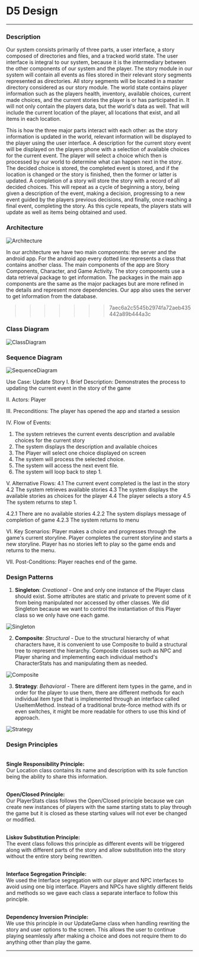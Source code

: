 # D5 Design
---

### Description
  Our system consists primarily of three parts, a user interface, a story composed of directories and files, and a tracked world state. The user interface is integral to our system, because it is the intermediary between the other components of our system and the player. The story module in our system will contain all events as files stored in their relevant story segments represented as directories. All story segments will be located in a master directory considered as our story module. The world state contains player information such as the players health, inventory, available choices, current made choices, and the current stories the player is or has participated in. It will not only contain the players data, but the world's data as well. That will include the current location of the player, all locations that exist, and all items in each location.

  This is how the three major parts interact with each other: as the story information is updated in the world, relevant information will be displayed to the player using the user interface. A description for the current story event will be displayed on the players phone with a selection of available choices for the current event. The player will select a choice which then is processed by our world to determine what can happen next in the story. The decided choice is stored, the completed event is stored, and if the location is changed or the story is finished, then the former or latter is updated. A completion of a story will store the story with a record of all decided choices. This will repeat as a cycle of beginning a story, being given a description of the event, making a decision, progressing to a new event guided by the players previous decisions, and finally, once reaching a final event, completing the story. As this cycle repeats, the players stats will update as well as items being obtained and used.

### Architecture

![Architecture](/Deliverables/art.png)

In our architecture we have two main components: the server and the android app. For the android app every dotted line represents a  class that contains another class. The main components of the app are Story Components, Character, and Game Activity. The story components use a data retrieval package to get information. The packages in the main app components are the same as the major packages but are more refined in the details and represent more dependencies. Our app also uses the server to get information from the database.

>>>>>>> 7aec6a2c5545b2974fa72aeb435442a89b444a3c


### Class Diagram
![ClassDiagram](/Deliverables/RevisedUML.png)

### Sequence Diagram

![SequenceDiagram](/Deliverables/StoryUpdateSequenceDiagram.png)

Use Case: Update Story
I. Brief Description: Demonstrates the process to updating the current event in the story of the game

II. Actors: Player

III. Preconditions: The player has opened the app and started a session

IV. Flow of Events:
1. The system retrieves the current events description and available choices for the current story
2. The system displays the description and available choices
3. The Player will select one choice displayed on screen
4. The system will process the selected choice.
5. The system will access the next event file.
6. The system will loop back to step 1.

V. Alternative Flows:
4.1 The current event completed is the last in the story
4.2 The system retrieves available stories
4.3 The system displays the available stories as choices for the player
4.4 The player selects a story
4.5 The system returns to step 1.

4.2.1  There are no available stories
4.2.2 The system displays message of completion of game
4.2.3 The system returns to menu


VI. Key Scenarios:
Player makes a choice and progresses through the game's current storyline.
Player completes the current storyline and starts a new storyline.
Player has no stories left to play so the game ends and returns to the menu.

VII. Post-Conditions: Player reaches end of the game.

### Design Patterns

1. **Singleton**: *Creational* - One and only one instance of the Player class should exist. Some attributes are static and private to prevent some of it from being manipulated nor accessed by other classes. We did Singleton because we want to control the instantiation of this Player class so we only have one each game.

![Singleton](/Deliverables/Singleton.png)

2. **Composite**: *Structural* - Due to the structural hierarchy of what characters have, it is convenient to use Composite to build a structural tree to represent the hierarchy. Composite classes such as NPC and Player sharing and implementing each individual method's CharacterStats has and manipulating them as needed.

![Composite](/Deliverables/Composite.png)

3. **Strategy**: *Behavioral* - There are different item types in the game, and in order for the player to use them, there are different methods for each individual item type that is implemented through an interface called UseItemMethod. Instead of a traditional brute-force method with ifs or even switches, it might be more readable for others to use this kind of approach.

![Strategy](/Deliverables/Strategy.png)

### Design Principles
  <br/>**Single Responsibility Principle:**
  <br/>Our Location class contains its name and description with its sole function being the ability to share this information.

  <br/>**Open/Closed Principle:**
  <br/>Our PlayerStats class follows the Open/Closed principle because we can create new instances of players with the same starting stats to play through the game but it is closed as these starting values will not ever be changed or modified.

  <br/>**Liskov Substitution Principle:**
  <br/> The event class follows this principle as different events will be triggered along with different parts of the story and allow substitution into the story without the entire story being rewritten.

  <br/>**Interface Segregation Principle:**
  <br/>We used the Interface segregation with our player and NPC interfaces to avoid using one big interface. Players and NPCs have slightly different fields and methods so we gave each class a separate interface to follow this principle.

  <br/>**Dependency Inversion Principle:**
  <br/>We use this principle in our UpdateGame class when handling rewriting the story and user options to the screen. This allows the user to continue playing seamlessly after making a choice and does not require them to do anything other than play the game.

---
